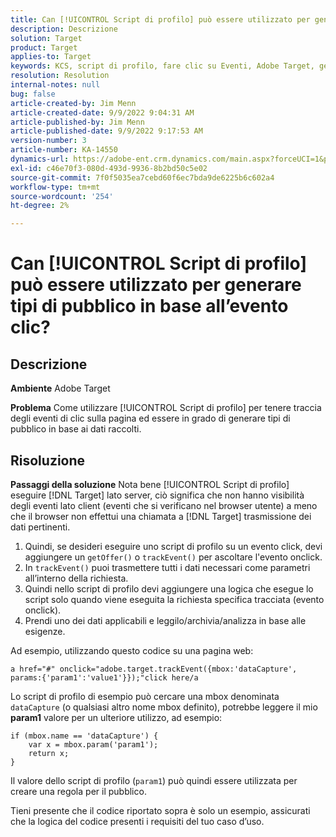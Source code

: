 ```yaml
---
title: Can [!UICONTROL Script di profilo] può essere utilizzato per generare tipi di pubblico in base all’evento clic?
description: Descrizione
solution: Target
product: Target
applies-to: Target
keywords: KCS, script di profilo, fare clic su Eventi, Adobe Target, generare tipi di pubblico, fare clic su
resolution: Resolution
internal-notes: null
bug: false
article-created-by: Jim Menn
article-created-date: 9/9/2022 9:04:31 AM
article-published-by: Jim Menn
article-published-date: 9/9/2022 9:17:53 AM
version-number: 3
article-number: KA-14550
dynamics-url: https://adobe-ent.crm.dynamics.com/main.aspx?forceUCI=1&pagetype=entityrecord&etn=knowledgearticle&id=c324ea64-1e30-ed11-9db1-0022480866ad
exl-id: c46e70f3-080d-493d-9936-8b2bd50c5e02
source-git-commit: 7f0f5035ea7cebd60f6ec7bda9de6225b6c602a4
workflow-type: tm+mt
source-wordcount: '254'
ht-degree: 2%

---
```


# Can [!UICONTROL Script di profilo] può essere utilizzato per generare tipi di pubblico in base all’evento clic?

## Descrizione


<b>Ambiente</b>
Adobe Target

<b>Problema</b>
Come utilizzare [!UICONTROL Script di profilo] per tenere traccia degli eventi di clic sulla pagina ed essere in grado di generare tipi di pubblico in base ai dati raccolti.


## Risoluzione


<b>Passaggi della soluzione</b>
Nota bene [!UICONTROL Script di profilo] eseguire [!DNL Target] lato server, ciò significa che non hanno visibilità degli eventi lato client (eventi che si verificano nel browser utente) a meno che il browser non effettui una chiamata a [!DNL Target] trasmissione dei dati pertinenti.

1. Quindi, se desideri eseguire uno script di profilo su un evento click, devi aggiungere un `getOffer()` o `trackEvent()` per ascoltare l&#39;evento onclick.
2. In `trackEvent()` puoi trasmettere tutti i dati necessari come parametri all’interno della richiesta.
3. Quindi nello script di profilo devi aggiungere una logica che esegue lo script solo quando viene eseguita la richiesta specifica tracciata (evento onclick).
4. Prendi uno dei dati applicabili e leggilo/archivia/analizza in base alle esigenze.


Ad esempio, utilizzando questo codice su una pagina web:

`a href="#" onclick="adobe.target.trackEvent({mbox:'dataCapture', params:{'param1':'value1'}});"click here/a`

Lo script di profilo di esempio può cercare una mbox denominata `dataCapture` (o qualsiasi altro nome mbox definito), potrebbe leggere il mio <b>param1</b> valore per un ulteriore utilizzo, ad esempio:


```
if (mbox.name == 'dataCapture') {
    var x = mbox.param('param1'); 
    return x; 
}
```

Il valore dello script di profilo (`param1`) può quindi essere utilizzata per creare una regola per il pubblico.

Tieni presente che il codice riportato sopra è solo un esempio, assicurati che la logica del codice presenti i requisiti del tuo caso d’uso.
